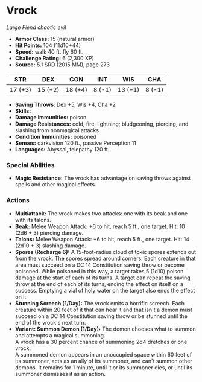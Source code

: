 # Vrock

*Large* *Fiend* *chaotic evil*

- **Armor Class:** 15 (natural armor)
- **Hit Points:** 104 (11d10+44)
- **Speed:** walk 40 ft. fly 60 ft.
- **Challenge Rating:** 6 (2,300 XP)
- **Source:** 5.1 SRD (2015 MM), page 273

| STR | DEX | CON | INT | WIS | CHA |
| --- | --- | --- | --- | --- | --- |
| 17 (+3) | 15 (+2) | 18 (+4) | 8 (-1) | 13 (+1) | 8 (-1) |

- **Saving Throws**: Dex +5, Wis +4, Cha +2
- **Skills:** 
- **Damage Immunities:** poison
- **Damage Resistances:** cold, fire, lightning; bludgeoning, piercing, and slashing from nonmagical attacks
- **Condition Immunities:** poisoned
- **Senses:** darkvision 120 ft., passive Perception 11
- **Languages:** Abyssal, telepathy 120 ft.

### Special Abilities

- **Magic Resistance:** The vrock has advantage on saving throws against spells and other magical effects.

### Actions

- **Multiattack:** The vrock makes two attacks: one with its beak and one with its talons.
- **Beak:** Melee Weapon Attack: +6 to hit, reach 5 ft., one target. Hit: 10 (2d6 + 3) piercing damage.
- **Talons:** Melee Weapon Attack: +6 to hit, reach 5 ft., one target. Hit: 14 (2d10 + 3) slashing damage.
- **Spores (Recharge 6):** A 15-foot-radius cloud of toxic spores extends out from the vrock. The spores spread around corners. Each creature in that area must succeed on a DC 14 Constitution saving throw or become poisoned. While poisoned in this way, a target takes 5 (1d10) poison damage at the start of each of its turns. A target can repeat the saving throw at the end of each of its turns, ending the effect on itself on a success. Emptying a vial of holy water on the target also ends the effect on it.
- **Stunning Screech (1/Day):** The vrock emits a horrific screech. Each creature within 20 feet of it that can hear it and that isn't a demon must succeed on a DC 14 Constitution saving throw or be stunned until the end of the vrock's next turn.
- **Variant: Summon Demon (1/Day):** The demon chooses what to summon and attempts a magical summoning.<br>A vrock has a 30 percent chance of summoning 2d4 dretches or one vrock.<br>A summoned demon appears in an unoccupied space within 60 feet of its summoner, acts as an ally of its summoner, and can't summon other demons. It remains for 1 minute, until it or its summoner dies, or until its summoner dismisses it as an action.


